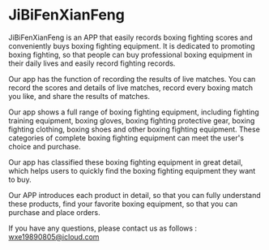 # JiBiFenXianFeng

JiBiFenXianFeng is an APP that easily records boxing fighting scores and conveniently buys boxing fighting equipment. It is dedicated to promoting boxing fighting, so that people can buy professional boxing equipment in their daily lives and easily record fighting records.

Our app has the function of recording the results of live matches. You can record the scores and details of live matches, record every boxing match you like, and share the results of matches.

Our app shows a full range of boxing fighting equipment, including fighting training equipment, boxing gloves, boxing fighting protective gear, boxing fighting clothing, boxing shoes and other boxing fighting equipment. These categories of complete boxing fighting equipment can meet the user's choice and purchase.

Our app has classified these boxing fighting equipment in great detail, which helps users to quickly find the boxing fighting equipment they want to buy.

Our APP introduces each product in detail, so that you can fully understand these products, find your favorite boxing equipment, so that you can purchase and place orders.


If you have any questions, please contact us as follows : wxe19890805@icloud.com


